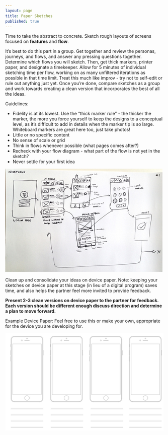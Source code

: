 ```yaml
---
layout: page
title: Paper Sketches
published: true
---
```


Time to take the abstract to concrete. Sketch rough layouts of screens focused on **features** and **flow**.

It’s best to do this part in a group. Get together and review the personas, journeys, and flows, and answer any pressing questions together. Determine which flows you will sketch. Then, get thick markers, printer paper, and designate a timekeeper. Allow for 5 minutes of individual sketching time per flow, working on as many unfiltered iterations as possible in that time limit. Treat this much like improv - try not to self-edit or rule out anything just yet. Once you’re done, compare sketches as a group and work towards creating a clean version that incorporates the best of all the ideas.

Guidelines:
* Fidelity is at its lowest. Use the “thick marker rule” - the thicker the marker, the more you force yourself to keep the designs to a conceptual level, as it’s difficult to add in details when the marker tip is so large. Whiteboard markers are great here too, just take photos!
* Little or no specific content
* No sense of scale or grid
* Think in flows whenever possible (what pages comes after?)
* Recheck with your flow diagram - what part of the flow is not yet in the sketch?
* Never settle for your first idea


![](img/sketches.png)


Clean up and consolidate your ideas on device paper. Note: keeping your sketches on device paper at this stage (in lieu of a digital program) saves time, and also helps the partner feel more invited to provide feedback.

**Present 2-3 clean versions on device paper to the partner for feedback. Each version should be different enough discuss direction and determine a plan to move forward.**

Example Device Paper:
Feel free to use this or make your own, appropriate for the device you are developing for.

![](img/devicepaper.jpg)
